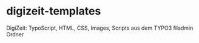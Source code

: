 digizeit-templates
==================

DigiZeit: TypoScript, HTML, CSS, Images, Scripts aus dem TYPO3 filadmin Ordner 
